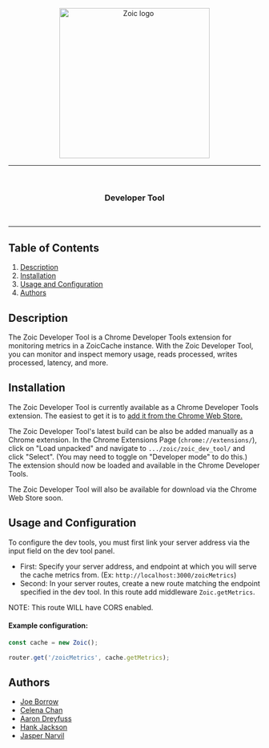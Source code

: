 <p align="center"><img style="display: block;
  margin-left: auto;
  margin-right: auto;" src="https://zoiccache.com/images/zoiclogo.png" width = "300px" alt="Zoic logo">
</p>
<hr>
  <br>
    <h3 align="center">Developer Tool</h3>
  <br>
<hr>
 
## Table of Contents
1. [Description](#description)
2. [Installation](#installation)
3. [Usage and Configuration](#usage)
4. [Authors](#authors)
 
 
## <a name="description"></a>Description
 
The Zoic Developer Tool is a Chrome Developer Tools extension for monitoring metrics in a ZoicCache instance. With the Zoic Developer Tool, you can monitor and inspect memory usage, reads processed, writes processed, latency, and more.
 
## <a name="installation"></a>Installation
The Zoic Developer Tool is currently available as a Chrome Developer Tools extension. The easiest to get it is to [add it from the Chrome Web Store.](https://chrome.google.com/webstore/detail/zoic-dev-tools/cnoohkfilnjedjeamhmpokfgaadgkgcl)

The Zoic Developer Tool's latest build can be also be added manually as a Chrome extension. In the Chrome Extensions Page (`chrome://extensions/`), click on "Load unpacked" and navigate to `.../zoic/zoic_dev_tool/` and click "Select". (You may need to toggle on "Developer mode" to do this.) The extension should now be loaded and available in the Chrome Developer Tools.
 
The Zoic Developer Tool will also be available for download via the Chrome Web Store soon.
 
## <a name="#usage"></a>Usage and Configuration
 
To configure the dev tools, you must first link your server address via the input field on the dev tool panel.
- First: Specify your server address, and endpoint at which you will serve the cache metrics from. (Ex: `http://localhost:3000/zoicMetrics`)
- Second: In your server routes, create a new route matching the endpoint specified in the dev tool. In this route add middleware `Zoic.getMetrics`.
 
 
NOTE: This route WILL have CORS enabled.
 
#### Example configuration:
```typescript
const cache = new Zoic();
 
router.get('/zoicMetrics', cache.getMetrics);
```
 
## <a name="authors"></a>Authors
 
- [Joe Borrow](https://github.com/jmborrow)
- [Celena Chan](https://github.com/celenachan)
- [Aaron Dreyfuss](https://github.com/AaronDreyfuss)
- [Hank Jackson](https://github.com/hankthetank27)
- [Jasper Narvil](https://github.com/jnarvil3)
 
 

